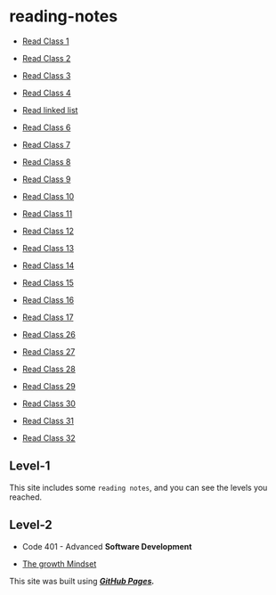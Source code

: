# reading-notes

* [Read Class 1](Read-Class-1.md)

* [Read Class 2](Read-Class-2.md)

* [Read Class 3](Read-Class-3.md)

* [Read Class 4](Read-Class-4.md)

* [Read linked list](Read-Linked-Lists.md)

* [Read Class 6](Read-Class-6.md)

* [Read Class 7](Read-Class-7.md)

* [Read Class 8](Read-Class-8.md)

* [Read Class 9](Read-Class-9.md)

* [Read Class 10](Read-Class-10.md)

* [Read Class 11](Read-Class-11.md)

* [Read Class 12](Read-Class-12.md)

* [Read Class 13](Read-Class-13.md)

* [Read Class 14](Read-Class-14.md)

* [Read Class 15](Read-Class-15.md)

* [Read Class 16](Read-Class-16.md)

* [Read Class 17](Read-Class-17.md)

* [Read Class 26](Read-Class-26.md)

* [Read Class 27](Read-Class-27.md)

* [Read Class 28](Read-Class-28.md)

* [Read Class 29](Read-Class-29.md)

* [Read Class 30](Read-Class-30.md)

* [Read Class 31](Read-Class-31.md)

* [Read Class 32](Read-Class-32.md)


## Level-1

This site includes some `reading notes`, and you can see the levels you reached.

## Level-2

* Code 401 - Advanced **Software Development**

* [The growth Mindset](The-growth-Mindset.md)
  
This site was built using ___[GitHub Pages](https://github.com/YamanAyoun).___


